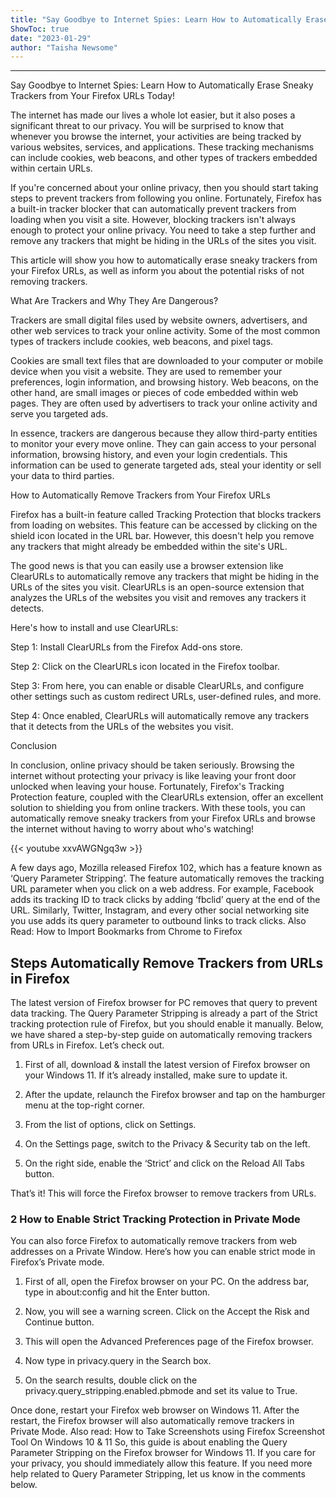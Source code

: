 ```yaml
---
title: "Say Goodbye to Internet Spies: Learn How to Automatically Erase Sneaky Trackers from Your Firefox URLs Today!"
ShowToc: true 
date: "2023-01-29"
author: "Taisha Newsome"
---
```

*****
Say Goodbye to Internet Spies: Learn How to Automatically Erase Sneaky Trackers from Your Firefox URLs Today!

The internet has made our lives a whole lot easier, but it also poses a significant threat to our privacy. You will be surprised to know that whenever you browse the internet, your activities are being tracked by various websites, services, and applications. These tracking mechanisms can include cookies, web beacons, and other types of trackers embedded within certain URLs.

If you're concerned about your online privacy, then you should start taking steps to prevent trackers from following you online. Fortunately, Firefox has a built-in tracker blocker that can automatically prevent trackers from loading when you visit a site. However, blocking trackers isn't always enough to protect your online privacy. You need to take a step further and remove any trackers that might be hiding in the URLs of the sites you visit.

This article will show you how to automatically erase sneaky trackers from your Firefox URLs, as well as inform you about the potential risks of not removing trackers.

What Are Trackers and Why They Are Dangerous?

Trackers are small digital files used by website owners, advertisers, and other web services to track your online activity. Some of the most common types of trackers include cookies, web beacons, and pixel tags.

Cookies are small text files that are downloaded to your computer or mobile device when you visit a website. They are used to remember your preferences, login information, and browsing history. Web beacons, on the other hand, are small images or pieces of code embedded within web pages. They are often used by advertisers to track your online activity and serve you targeted ads.

In essence, trackers are dangerous because they allow third-party entities to monitor your every move online. They can gain access to your personal information, browsing history, and even your login credentials. This information can be used to generate targeted ads, steal your identity or sell your data to third parties.

How to Automatically Remove Trackers from Your Firefox URLs

Firefox has a built-in feature called Tracking Protection that blocks trackers from loading on websites. This feature can be accessed by clicking on the shield icon located in the URL bar. However, this doesn't help you remove any trackers that might already be embedded within the site's URL.

The good news is that you can easily use a browser extension like ClearURLs to automatically remove any trackers that might be hiding in the URLs of the sites you visit. ClearURLs is an open-source extension that analyzes the URLs of the websites you visit and removes any trackers it detects.

Here's how to install and use ClearURLs:

Step 1: Install ClearURLs from the Firefox Add-ons store.

Step 2: Click on the ClearURLs icon located in the Firefox toolbar.

Step 3: From here, you can enable or disable ClearURLs, and configure other settings such as custom redirect URLs, user-defined rules, and more.

Step 4: Once enabled, ClearURLs will automatically remove any trackers that it detects from the URLs of the websites you visit.

Conclusion

In conclusion, online privacy should be taken seriously. Browsing the internet without protecting your privacy is like leaving your front door unlocked when leaving your house. Fortunately, Firefox's Tracking Protection feature, coupled with the ClearURLs extension, offer an excellent solution to shielding you from online trackers. With these tools, you can automatically remove sneaky trackers from your Firefox URLs and browse the internet without having to worry about who's watching!

{{< youtube xxvAWGNgq3w >}} 



A few days ago, Mozilla released Firefox 102, which has a feature known as ‘Query Parameter Stripping’. The feature automatically removes the tracking URL parameter when you click on a web address.
For example, Facebook adds its tracking ID to track clicks by adding ‘fbclid’ query at the end of the URL. Similarly, Twitter, Instagram, and every other social networking site you use adds its query parameter to outbound links to track clicks.
Also Read: How to Import Bookmarks from Chrome to Firefox

 
## Steps Automatically Remove Trackers from URLs in Firefox


The latest version of Firefox browser for PC removes that query to prevent data tracking. The Query Parameter Stripping is already a part of the Strict tracking protection rule of Firefox, but you should enable it manually. Below, we have shared a step-by-step guide on automatically removing trackers from URLs in Firefox. Let’s check out.
1. First of all, download & install the latest version of Firefox browser on your Windows 11. If it’s already installed, make sure to update it.
2. After the update, relaunch the Firefox browser and tap on the hamburger menu at the top-right corner.

3. From the list of options, click on Settings.

4. On the Settings page, switch to the Privacy & Security tab on the left.

5. On the right side, enable the ‘Strict’ and click on the Reload All Tabs button.

That’s it! This will force the Firefox browser to remove trackers from URLs.

 
### 2 How to Enable Strict Tracking Protection in Private Mode


You can also force Firefox to automatically remove trackers from web addresses on a Private Window. Here’s how you can enable strict mode in Firefox’s Private mode.
1. First of all, open the Firefox browser on your PC. On the address bar, type in about:config and hit the Enter button.

2. Now, you will see a warning screen. Click on the Accept the Risk and Continue button.

3. This will open the Advanced Preferences page of the Firefox browser.
4. Now type in privacy.query in the Search box.

5. On the search results, double click on the privacy.query_stripping.enabled.pbmode and set its value to True.

Once done, restart your Firefox web browser on Windows 11. After the restart, the Firefox browser will also automatically remove trackers in Private Mode.
Also read: How to Take Screenshots using Firefox Screenshot Tool On Windows 10 & 11
So, this guide is about enabling the Query Parameter Stripping on the Firefox browser for Windows 11. If you care for your privacy, you should immediately allow this feature. If you need more help related to Query Parameter Stripping, let us know in the comments below.




